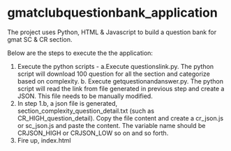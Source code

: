 # gmatclubquestionbank_application
The project uses Python, HTML &amp; Javascript to build a question bank for gmat SC &amp; CR section.

Below are the steps to execute the the application:
1. Execute the python scripts - 
  a.Execute questionslink.py. The python script will download 100 question for all the section and categorize based on complexity.
  b. Execute getquestionandanswer.py. The python script will read the link from file generated in previous step and create a JSON. This file needs to be manually modified.
2. In step 1.b, a json file is generated, section_complexity_question_detail.txt (such as CR_HIGH_question_detail). Copy the file content and create 
a cr_json.js or sc_json.js and paste the content. The variable name should be CRJSON_HIGH or CRJSON_LOW so on and so forth.
3. Fire up, index.html
